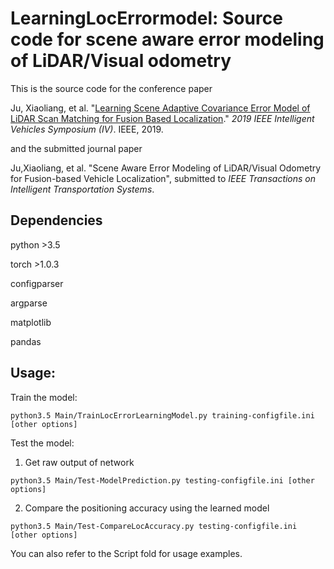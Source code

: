 # **LearningLocErrormodel: Source code for scene aware error modeling of LiDAR/Visual odometry**

This is the source code for the conference paper

Ju, Xiaoliang, et al. "[Learning Scene Adaptive Covariance Error Model of LiDAR Scan Matching for Fusion Based Localization](https://ieeexplore.ieee.org/abstract/document/8813840/)." *2019 IEEE Intelligent Vehicles Symposium (IV)*. IEEE, 2019.

and the submitted journal paper 

Ju,Xiaoliang, et al. "Scene Aware Error Modeling of LiDAR/Visual Odometry for Fusion-based Vehicle Localization", submitted to *IEEE Transactions on Intelligent Transportation Systems*.

## Dependencies

python >3.5

torch >1.0.3

configparser

argparse

matplotlib

pandas

## Usage:

Train the model:

```
python3.5 Main/TrainLocErrorLearningModel.py training-configfile.ini [other options]
```

Test the model:

1) Get raw output of network

```
python3.5 Main/Test-ModelPrediction.py testing-configfile.ini [other options]
```

2) Compare the positioning accuracy using the learned model

```
python3.5 Main/Test-CompareLocAccuracy.py testing-configfile.ini [other options]
```

You can also refer to the Script fold for usage examples.
